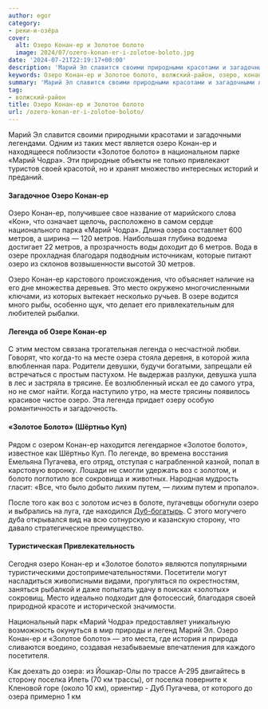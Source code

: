 ```yaml
---
author: egor
category:
- реки-и-озёра
cover:
  alt: Озеро Конан-ер и Золотое болото
  image: 2024/07/ozero-konan-er-i-zolotoe-boloto.jpg
date: '2024-07-21T22:19:17+00:00'
description: 'Марий Эл славится своими природными красотами и загадочными легендами. Одним из таких мест является озеро Конан-ер и находящееся поблизости «Золотое...'
keywords: Озеро Конан-ер и Золотое болото, волжский-район, озеро, конан, болото, марий, золотое, метров, озера, чодра, озере, легенда, своей, благодаря, это, место, месте
summary: 'Марий Эл славится своими природными красотами и загадочными легендами. Одним из таких мест является озеро Конан-ер и находящееся поблизости «Золотое...'
tag:
- волжский-район
title: Озеро Конан-ер и Золотое болото
url: /ozero-konan-er-i-zolotoe-boloto/
---
```


Марий Эл славится своими природными красотами и загадочными легендами. Одним из таких мест является озеро Конан-ер и находящееся поблизости «Золотое болото» в национальном парке «Марий Чодра». Эти природные объекты не только привлекают туристов своей красотой, но и хранят множество интересных историй и преданий.

#### Загадочное Озеро Конан-ер

Озеро Конан-ер, получившее свое название от марийского слова «Кон», что означает щелочь, расположено в самом сердце национального парка «Марий Чодра». Длина озера составляет 600 метров, а ширина — 120 метров. Наибольшая глубина водоема достигает 22 метров, а прозрачность воды доходит до 6 метров. Вода в озере прохладная благодаря подводным источникам, которые питают озеро из склонов возвышенности высотой 30 метров.

Озеро Конан-ер карстового происхождения, что объясняет наличие на его дне множества деревьев. Это место окружено многочисленными ключами, из которых вытекает несколько ручьев. В озере водится много рыбы, особенно щук, что делает его привлекательным для любителей рыбалки.

#### Легенда об Озере Конан-ер

С этим местом связана трогательная легенда о несчастной любви. Говорят, что когда-то на месте озера стояла деревня, в которой жила влюбленная пара. Родители девушки, будучи богатыми, запрещали ей встречаться с простым пастухом. Не выдержав разлуки, девушка ушла в лес и застряла в трясине. Ее возлюбленный искал ее до самого утра, но не смог найти. Когда наступило утро, на месте трясины появилось красивое чистое озеро. Эта легенда придает озеру особую романтичность и загадочность.

#### «Золотое Болото» (Шёртньо Куп)

Рядом с озером Конан-ер находится легендарное «Золотое болото», известное как Шёртньо Куп. По легенде, во времена восстания Емельяна Пугачева, его отряд, отступая с награбленной казной, попал в карстовую воронку. Лошади не смогли удержать воз с золотом, и болото поглотило все сокровища и животных. Народная мудрость гласит: «Все, что было добыто лихим путем, — лихим путем и пропало».

После того как воз с золотом исчез в болоте, пугачевцы обогнули озеро и выбрались на луга, где находился [Дуб-богатырь](/pugachevs-oak/). С этого могучего дуба открывался вид на всю сотнурскую и казанскую сторону, что давало стратегическое преимущество.

#### Туристическая Привлекательность

Сегодня озеро Конан-ер и «Золотое болото» являются популярными туристическими достопримечательностями. Посетители могут насладиться живописными видами, прогуляться по окрестностям, заняться рыбалкой и даже попытать удачу в поисках «золотых» сокровищ. Место идеально подходит для фотосессий, благодаря своей природной красоте и исторической значимости.

Национальный парк «Марий Чодра» предоставляет уникальную возможность окунуться в мир природы и легенд Марий Эл. Озеро Конан-ер и «Золотое болото» — это места, где история и природа сливаются воедино, создавая незабываемые впечатления для каждого посетителя.

Как доехать до озера: из Йошкар-Олы по трассе А-295 двигайтесь в сторону поселка Илеть (70 км трассы), от поселка поверните к Кленовой горе (около 10 км), ориентир - Дуб Пугачева, от которого до озера примерно 1 км
